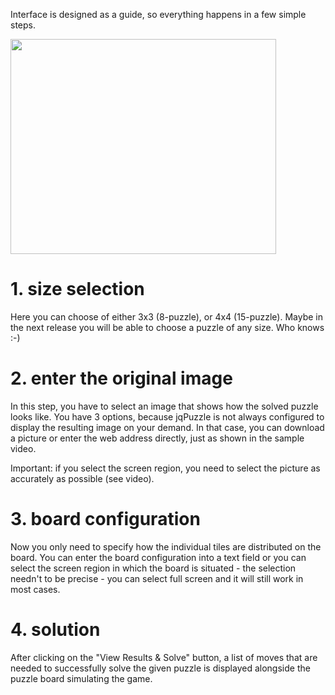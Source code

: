 Interface is designed as a guide, so everything happens in a few simple steps.

<a href='http://www.youtube.com/watch?feature=player_embedded&v=Z6Q3tZGQrnk' target='_blank'><img src='http://img.youtube.com/vi/Z6Q3tZGQrnk/0.jpg' width='425' height=344 /></a>

# 1. size selection #

Here you can choose of either 3x3 (8-puzzle), or 4x4 (15-puzzle). Maybe in the next release you will be able to choose a puzzle of any size. Who knows :-)


# 2. enter the original image #

In this step, you have to select an image that shows how the solved puzzle looks like. You have 3 options, because jqPuzzle is not always configured to display the resulting image on your demand. In that case, you can download a picture or enter the web address directly, just as shown in the sample video.

Important: if you select the screen region, you need to select the picture as accurately as possible (see video).


# 3. board configuration #

Now you only need to specify how the individual tiles are distributed on the board. You can enter the board configuration into a text field or you can select the screen region in which the board is situated - the selection needn't to be precise - you can select full screen and it will still work in most cases.


# 4. solution #

After clicking on the "View Results & Solve" button, a list of moves that are needed to successfully solve the given puzzle is displayed alongside the puzzle board simulating the game.